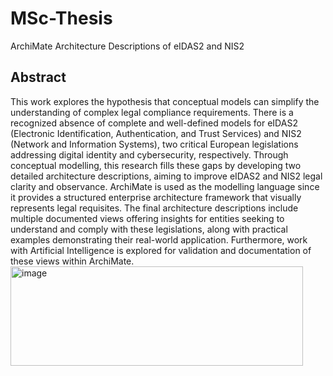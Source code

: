 # MSc-Thesis

ArchiMate Architecture Descriptions of eIDAS2 and NIS2

## Abstract

This work explores the hypothesis that conceptual models can simplify the understanding of complex legal compliance requirements. There is a recognized absence of complete and well-defined models for eIDAS2 (Electronic Identification, Authentication, and Trust Services) and NIS2 (Network and Information Systems), two critical European legislations addressing digital identity and cybersecurity, respectively. Through conceptual modelling, this research fills these gaps by developing two detailed architecture descriptions, aiming to improve eIDAS2 and NIS2 legal clarity and observance. ArchiMate is used as the modelling language since it provides a structured enterprise architecture framework that visually represents legal requisites. The final architecture descriptions include multiple documented views offering insights for entities seeking to understand and comply with these legislations, along with practical examples demonstrating their real-world application. Furthermore, work with Artificial Intelligence is explored for validation and documentation of these views within ArchiMate.<img width="468" height="159" alt="image" src="https://github.com/user-attachments/assets/bb73c335-6569-499e-8318-2b8c9f9870b5" />

